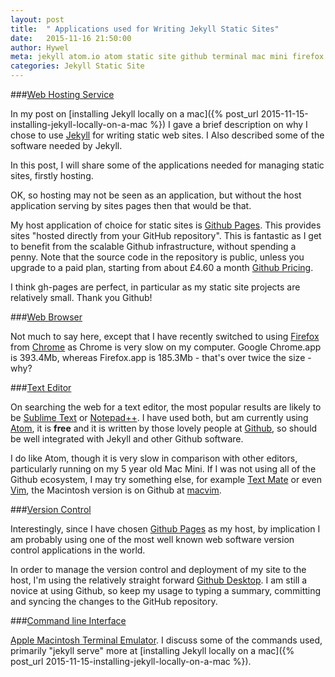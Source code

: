 ```yaml
---
layout: post
title:  " Applications used for Writing Jekyll Static Sites"
date:   2015-11-16 21:50:00
author: Hywel
meta: jekyll atom.io atom static site github terminal mac mini firefox chrome gh-pages
categories: Jekyll Static Site
---
```


###[Web Hosting Service](https://en.wikipedia.org/wiki/Web_hosting_service)

In my post on [installing Jekyll locally on a mac]({% post_url 2015-11-15-installing-jekyll-locally-on-a-mac %}) I gave a brief description on why I chose to use [Jekyll](http://jekyllrb.com/) for writing static web sites.  I Also described some of the software needed by Jekyll.

In this post, I will share some of the applications needed for managing static sites, firstly hosting.

OK, so hosting may not be seen as an application, but without the host application serving by sites pages then that would be that.

My host application of choice for static sites is [Github Pages](https://pages.github.com).  This provides sites "hosted directly from your GitHub repository".  This is fantastic as I get to benefit from the scalable Github  infrastructure, without spending a penny.  Note that the source code in the repository is public, unless you upgrade to a paid plan, starting from about £4.60 a month [Github Pricing](https://github.com/pricing).

I think gh-pages are perfect, in particular as my static site projects are relatively small.  Thank you Github!

###[Web Browser](https://en.wikipedia.org/wiki/Web_browser)

Not much to say here, except that I have recently switched to using [Firefox](https://www.mozilla.org/en-US/firefox/new/) from [Chrome](https://www.google.com/chrome) as Chrome is  very slow on my computer. Google Chrome.app is 393.4Mb, whereas Firefox.app is 185.3Mb - that's over twice the size - why?

###[Text Editor](https://en.wikipedia.org/wiki/Text_editor)

On searching the web for a text editor, the most popular results are likely to be [Sublime Text](http://www.sublimetext.com/) or [Notepad++](https://notepad-plus-plus.org/).  I have used both, but am currently using [Atom](https://atom.io/),  it is **free** and it is written by those lovely people at [Github](https://github.com/), so should be well integrated with Jekyll and  other Github software.

I do like Atom, though it is very slow in comparison with other editors, particularly running on my 5 year old Mac Mini.  If I was not using all of the Github ecosystem, I may try something else, for example [Text Mate](http://macromates.com) or even  [Vim]( http://www.vim.org), the Macintosh version is on Github at [macvim](https://github.com/macvim-dev/macvim).

###[Version Control](https://en.wikipedia.org/wiki/Version_control)

Interestingly, since I have chosen [Github Pages](https://pages.github.com) as my host, by implication I am probably using one of the most well known web software version control applications in the world.

In order to manage the version control and deployment of my site to the host, I'm using the relatively straight forward [Github Desktop](https://desktop.github.com/).  I am still a novice at using Github, so keep my usage to typing a summary, committing and syncing the changes to the GitHub repository.  

###[Command line Interface](https://en.wikipedia.org/wiki/Command-line_interface)

[Apple Macintosh Terminal Emulator](https://en.wikipedia.org/wiki/Terminal_%28OS_X%29).  I discuss some of the commands used, primarily "jekyll serve" more at [installing Jekyll locally on a mac]({% post_url 2015-11-15-installing-jekyll-locally-on-a-mac %}).
